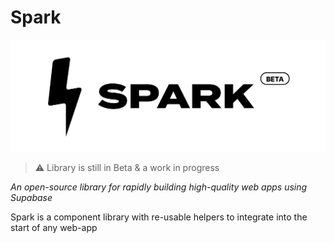 # Spark

![logo](/assets/images/logo.jpg)

> ⚠️ Library is still in Beta & a work in progress

_An open-source library for rapidly building high-quality web apps using Supabase_

Spark is a component library with re-usable helpers to integrate into the start of any web-app
